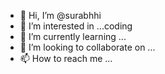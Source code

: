 - 👋 Hi, I’m @surabhhi
- 👀 I’m interested in ...coding
- 🌱 I’m currently learning ...
- 💞️ I’m looking to collaborate on ...
- 📫 How to reach me ...

<!---
surabhhi/surabhhi is a ✨ special ✨ repository because its `README.md` (this file) appears on your GitHub profile.
You can click the Preview link to take a look at your changes.
--->
